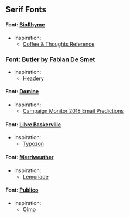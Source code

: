 ## Serif Fonts

#### Font: [BioRhyme](https://fonts.google.com/specimen/BioRhyme)
* Inspiration:
  * [Coffee & Thoughts Reference](https://coffee.cortes.us/method)

### Font: [Butler by Fabian De Smet](https://fabiandesmet.com/portfolio/butler-font/)
* Inspiration:
  * [Headery](https://headery.com/)

#### Font: [Domine](https://fonts.google.com/specimen/Libre+Baskerville)
* Inspiration:
   * [Campaign Monitor 2018 Email Predictions](https://www.campaignmonitor.com/resources/guides/2018-email-marketing-predictions/)
   

#### Font: [Libre Baskerville](https://fonts.google.com/specimen/Libre+Baskerville)
* Inspiration:
   * [Typozon](http://typozon.com/)

#### Font: [Merriweather](https://fonts.google.com/specimen/Merriweather)
* Inspiration:
   * [Lemonade](https://www.lemonade.com/)

#### Font: [Publico](https://github.com/NewsappAJC/tablemaker/tree/master/src/style/fonts/publico)
* Inspiration:
   * [Olmo](https://olmo.io/)
   
 

